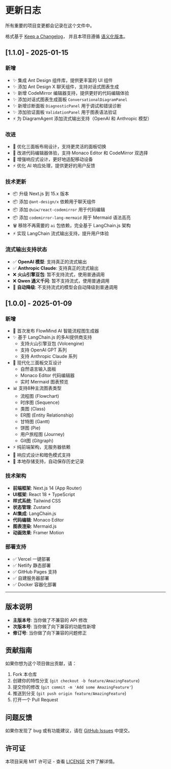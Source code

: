 # 更新日志

所有重要的项目变更都会记录在这个文件中。

格式基于 [Keep a Changelog](https://keepachangelog.com/zh-CN/1.0.0/)，
并且本项目遵循 [语义化版本](https://semver.org/lang/zh-CN/)。

## [1.1.0] - 2025-01-15

### 新增
- ✨ 集成 Ant Design 组件库，提供更丰富的 UI 组件
- ✨ 添加 Ant Design X 聊天组件，支持对话式图表生成
- ✨ 新增 CodeMirror 编辑器支持，提供更好的代码编辑体验
- ✨ 添加对话式图表生成面板 `ConversationalDiagramPanel`
- ✨ 新增诊断面板 `DiagnosticPanel` 用于调试和错误诊断
- ✨ 添加验证面板 `ValidationPanel` 用于图表语法验证
- ⚡ 为 DiagramAgent 添加流式输出支持（OpenAI 和 Anthropic 模型）

### 改进
- 🎨 优化三面板布局设计，支持更灵活的面板切换
- 🔧 改进代码编辑器体验，支持 Monaco Editor 和 CodeMirror 双选择
- 📱 增强响应式设计，更好地适配移动设备
- ⚡ 优化 AI 响应处理，提供更好的用户反馈

### 技术更新
- 📦 升级 Next.js 到 15.x 版本
- 📦 添加 `@ant-design/x` 依赖用于聊天组件
- 📦 添加 `@uiw/react-codemirror` 用于代码编辑
- 📦 添加 `codemirror-lang-mermaid` 用于 Mermaid 语法高亮
- 🗑️ 移除不再需要的 `ai` 包依赖，完全基于 LangChain.js 架构
- ⚡ 实现 LangChain 流式输出支持，提升用户体验

### 流式输出支持状态
- ✅ **OpenAI 模型**: 支持真正的流式输出
- ✅ **Anthropic Claude**: 支持真正的流式输出  
- ❌ **火山引擎豆包**: 暂不支持流式，使用普通调用
- ❌ **Qwen 通义千问**: 暂不支持流式，使用普通调用
- 🔄 **自动降级**: 不支持流式的模型会自动降级到普通调用

## [1.0.0] - 2025-01-09

### 新增
- 🎉 首次发布 FlowMind AI 智能流程图生成器
- ✨ 基于 LangChain.js 的多AI提供商支持
  - 支持火山引擎豆包 (Volcengine)
  - 支持 OpenAI GPT 系列
  - 支持 Anthropic Claude 系列
- 🎨 现代化三面板交互设计
  - 自然语言输入面板
  - Monaco Editor 代码编辑器
  - 实时 Mermaid 图表预览
- 📊 支持8种主流图表类型
  - 流程图 (Flowchart)
  - 时序图 (Sequence)
  - 类图 (Class)
  - ER图 (Entity Relationship)
  - 甘特图 (Gantt)
  - 饼图 (Pie)
  - 用户旅程图 (Journey)
  - Git图 (Gitgraph)
- ⚡ 纯前端架构，无服务器依赖
- 🌈 响应式设计和暗色模式支持
- 💾 本地存储支持，自动保存历史记录

### 技术架构
- **前端框架**: Next.js 14 (App Router)
- **UI框架**: React 18 + TypeScript
- **样式系统**: Tailwind CSS
- **状态管理**: Zustand
- **AI集成**: LangChain.js
- **代码编辑**: Monaco Editor
- **图表渲染**: Mermaid.js
- **动画效果**: Framer Motion

### 部署支持
- ✅ Vercel 一键部署
- ✅ Netlify 静态部署
- ✅ GitHub Pages 支持
- ✅ 自建服务器部署
- ✅ Docker 容器化部署

---

## 版本说明

- **主版本号**: 当你做了不兼容的 API 修改
- **次版本号**: 当你做了向下兼容的功能性新增
- **修订号**: 当你做了向下兼容的问题修正

## 贡献指南

如果你想为这个项目做出贡献，请：

1. Fork 本仓库
2. 创建你的特性分支 (`git checkout -b feature/AmazingFeature`)
3. 提交你的修改 (`git commit -m 'Add some AmazingFeature'`)
4. 推送到分支 (`git push origin feature/AmazingFeature`)
5. 打开一个 Pull Request

## 问题反馈

如果你发现了 bug 或有功能建议，请在 [GitHub Issues](https://github.com/echoVic/flow-ai/issues) 中提交。

## 许可证

本项目采用 MIT 许可证 - 查看 [LICENSE](LICENSE) 文件了解详情。